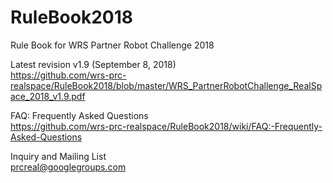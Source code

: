 # RuleBook2018
Rule Book for WRS Partner Robot Challenge 2018

Latest revision v1.9 (September 8, 2018)  
https://github.com/wrs-prc-realspace/RuleBook2018/blob/master/WRS_PartnerRobotChallenge_RealSpace_2018_v1.9.pdf

FAQ: Frequently Asked Questions  
https://github.com/wrs-prc-realspace/RuleBook2018/wiki/FAQ:-Frequently-Asked-Questions

Inquiry and Mailing List  
prcreal@googlegroups.com
